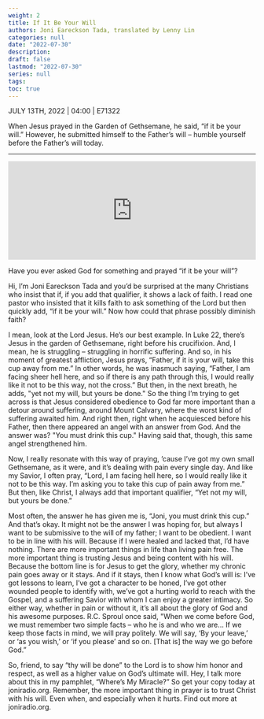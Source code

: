 ```yaml
---
weight: 2
title: If It Be Your Will
authors: Joni Eareckson Tada, translated by Lenny Lin
categories: null
date: "2022-07-30"
description: 
draft: false
lastmod: "2022-07-30"
series: null
tags: 
toc: true
---
```

JULY 13TH, 2022 | 04:00 | E71322

When Jesus prayed in the Garden of Gethsemane, he said, “if it be your will.” However, he submitted himself to the Father’s will – humble yourself before the Father’s will today.
<!--more-->
---
<iframe height="200px" width="100%" frameborder="no" scrolling="no" seamless src="https://player.simplecast.com/01f0bb41-7baf-499f-a4fc-5973a65be1b4?dark=false"></iframe>

Have you ever asked God for something and prayed “if it be your will”?   

Hi, I’m Joni Eareckson Tada and you’d be surprised at the many Christians who insist that if, if you add that qualifier, it shows a lack of faith. I read one pastor who insisted that it kills faith to ask something of the Lord but then quickly add, “if it be your will.” Now how could that phrase possibly diminish faith?  

I mean, look at the Lord Jesus. He’s our best example. In Luke 22, there’s Jesus in the garden of Gethsemane, right before his crucifixion. And, I mean, he is struggling – struggling in horrific suffering. And so, in his moment of greatest affliction, Jesus prays, “Father, if it is your will, take this cup away from me.” In other words, he was inasmuch saying, “Father, I am facing sheer hell here, and so if there is any path through this, I would really like it not to be this way, not the cross.” But then, in the next breath, he adds, "yet not my will, but yours be done." So the thing I’m trying to get across is that Jesus considered obedience to God far more important than a detour around suffering, around Mount Calvary, where the worst kind of suffering awaited him. And right then, right when he acquiesced before his Father, then there appeared an angel with an answer from God. And the answer was? "You must drink this cup." Having said that, though, this same angel strengthened him.  

Now, I really resonate with this way of praying, ’cause I’ve got my own small Gethsemane, as it were, and it’s dealing with pain every single day. And like my Savior, I often pray, “Lord, I am facing hell here, so I would really like it not to be this way. I’m asking you to take this cup of pain away from me.” But then, like Christ, I always add that important qualifier, “Yet not my will, but yours be done.”  

Most often, the answer he has given me is, “Joni, you must drink this cup.” And that’s okay. It might not be the answer I was hoping for, but always I want to be submissive to the will of my father; I want to be obedient. I want to be in line with his will. Because if I were healed and lacked that, I’d have nothing. There are more important things in life than living pain free. The more important thing is trusting Jesus and being content with his will. Because the bottom line is for Jesus to get the glory, whether my chronic pain goes away or it stays. And if it stays, then I know what God’s will is: I’ve got lessons to learn, I’ve got a character to be honed, I’ve got other wounded people to identify with, we’ve got a hurting world to reach with the Gospel, and a suffering Savior with whom I can enjoy a greater intimacy. So either way, whether in pain or without it, it’s all about the glory of God and his awesome purposes. R.C. Sproul once said, "When we come before God, we must remember two simple facts – who he is and who we are… If we keep those facts in mind, we will pray politely. We will say, ‘By your leave,’ or ‘as you wish,’ or ‘if you please’ and so on. [That is] the way we go before God.”   

So, friend, to say “thy will be done” to the Lord is to show him honor and respect, as well as a higher value on God’s ultimate will. Hey, I talk more about this in my pamphlet, “Where’s My Miracle?” So get your copy today at joniradio.org. Remember, the more important thing in prayer is to trust Christ with his will. Even when, and especially when it hurts. Find out more at joniradio.org.  